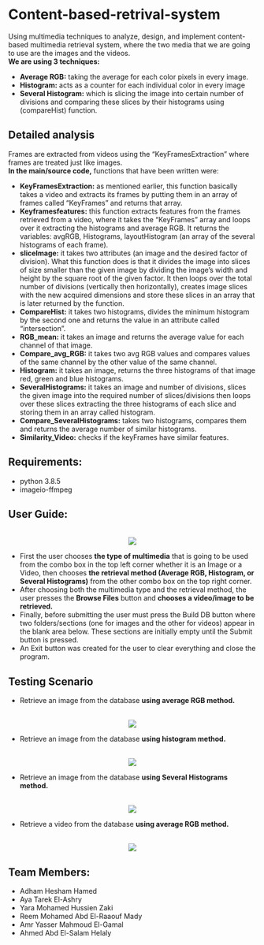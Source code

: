 # Content-based-retrival-system
Using multimedia techniques to analyze, design, and implement content-based multimedia retrieval system, where the two media that we are going to use are the images and the videos.  
**We are using 3 techniques:**
 * **Average RGB:** taking the average for each color pixels in every image.
 * **Histogram:** acts as a counter for each individual color in every image
 * **Several Histogram:** which is slicing the image into certain number of divisions and comparing these slices by their histograms using (compareHist) function.

## Detailed analysis   
Frames are extracted from videos using the “KeyFramesExtraction” where frames are treated just like images.  
**In the main/source code,** functions that have been written were:  
 * **KeyFramesExtraction:** as mentioned earlier, this function basically takes a video and extracts its frames by putting them in an array of frames called “KeyFrames” and returns that array.
 * **Keyframesfeatures:** this function extracts features from the frames retrieved from a video, where it takes the “KeyFrames” array and loops over it extracting the histograms and average RGB. It returns the variables: avgRGB, Histograms, layoutHistogram (an array of the several histograms of each frame).
 * **sliceImage:** it takes two attributes (an image and the desired factor of division). What this function does is that it divides the image into slices of size smaller than the given image by dividing the image’s width and height by the square root of the given factor. It then loops over the total number of divisions (vertically then horizontally), creates image slices with the new acquired dimensions and store these slices in an array that is later returned by the function.
 * **CompareHist:** it takes two histograms, divides the minimum histogram by the second one and returns the value in an attribute called “intersection”.
 * **RGB_mean:** it takes an image and returns the average value for each channel of that image.
 * **Compare_avg_RGB:** it takes two avg RGB values and compares values of the same channel by the other value of the same channel.
 * **Histogram:** it takes an image, returns the three histograms of that image red, green and blue histograms.
 * **SeveralHistograms:** it takes an image and number of divisions, slices the given image into the required number of slices/divisions then loops over these slices extracting the three histograms of each slice and storing them in an array called histogram.
 * **Compare_SeveralHistograms:** takes two histograms, compares them and returns the average number of similar histograms.
 * **Similarity_Video:** checks if the keyFrames have similar features.

## Requirements:
 * python 3.8.5
 * imageio-ffmpeg
 

## User Guide:
<div align="center"> 
   <br />
   <img src="https://user-images.githubusercontent.com/64116564/121778896-64697600-cb99-11eb-96e6-9a345131b467.jpeg" />  
</div> 

 * First the user chooses **the type of multimedia** that is going to be used from the combo box in the top left corner whether it is an Image or a Video, then chooses **the retrieval method (Average RGB, Histogram, or Several Histograms)** from the other combo box on the top right corner. 
 * After choosing both the multimedia type and the retrieval method, the user presses the **Browse Files** button and **chooses a video/image to be retrieved.** 
 * Finally, before submitting the user must press the Build DB button where two folders/sections (one for images and the other for videos) appear in the blank area below. These sections are initially empty until the Submit button is pressed. 
 * An Exit button was created for the user to clear everything and close the program.

## Testing Scenario
* Retrieve an image from the database **using average RGB method.**  
<div align="center"> 
   <br />
   <img src="https://user-images.githubusercontent.com/64116564/121778142-eeafdb00-cb95-11eb-8b9c-5b523dfaf389.png" />  
</div> 
  
* Retrieve an image from the database **using histogram method.**
<div align="center"> 
   <br />
   <img src="https://user-images.githubusercontent.com/64116564/121778181-19019880-cb96-11eb-8df5-0a949c040c5a.png" />  
</div> 
  
* Retrieve an image from the database **using Several Histograms method.** 
<div align="center"> 
   <br />
   <img src="https://user-images.githubusercontent.com/64116564/121778286-91685980-cb96-11eb-941e-e7d737b06354.png" />  
</div> 

* Retrieve a video from the database **using average RGB method.**  
<div align="center"> 
   <br />
   <img src="https://user-images.githubusercontent.com/64116564/121778579-c923d100-cb97-11eb-8b73-b9560f2bac5c.gif" />  
</div> 



## Team Members:
  * Adham Hesham Hamed 
  * Aya Tarek El-Ashry
  * Yara Mohamed Hussien Zaki 
  * Reem Mohamed Abd El-Raaouf Mady
  * Amr Yasser Mahmoud El-Gamal
  * Ahmed Abd El-Salam Helaly
